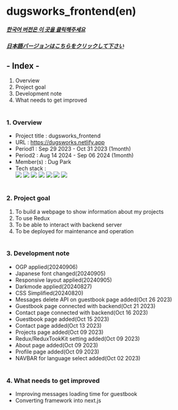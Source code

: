 # dugsworks_frontend(en)

##### [한국어 버전은 이 곳을 클릭해주세요](README.md)

##### [日本語バージョンはこちらをクリックして下さい](README_JP.md)

## - Index -

1. Overview
2. Project goal
3. Development note
4. What needs to get improved
   </br>
   </br>

### 1. Overview

- Project title : dugsworks_frontend
- URL : https://dugsworks.netlify.app
- Period1 : Sep 29 2023 - Oct 31 2023 (1month)
- Period2 : Aug 14 2024 - Sep 06 2024 (1month)
- Member(s) : Dug Park
- Tech stack : </br>
  <img src="https://img.shields.io/badge/HTML5-E34F26?style=for-the-badge&logo=HTML5&logoColor=white">
  <img src="https://img.shields.io/badge/CSS3-1572B6?style=for-the-badge&logo=CSS3&logoColor=white">
  <img src="https://img.shields.io/badge/Typescript-3178C6?style=for-the-badge&logo=Typescript&logoColor=white">
  <img src="https://img.shields.io/badge/React-61DAFB?style=for-the-badge&logo=react&logoColor=white">
  <img src="https://img.shields.io/badge/Redux-764ABC?style=for-the-badge&logo=redux&logoColor=white">
  <img src="https://img.shields.io/badge/Sass-CC6699?style=for-the-badge&logo=sass&logoColor=white">
  <img src="https://img.shields.io/badge/Git-F05032?style=for-the-badge&logo=Git&logoColor=white">
  </br>
  </br>

### 2. Project goal

1. To build a webpage to show information about my projects
2. To use Redux
3. To be able to interact with backend server
4. To be deployed for maintenance and operation
   </br>
   </br>

### 3. Development note

- OGP applied(20240906)
- Japanese font changed(20240905)
- Responsive layout applied(20240905)
- Darkmode applied(20240827)
- CSS Simplified(20240820)
- Messages delete API on guestbook page added(Oct 26 2023)
- Guestbook page connected with backend(Oct 21 2023)
- Contact page connected with backend(Oct 16 2023)
- Guestbook page added(Oct 15 2023)
- Contact page added(Oct 13 2023)
- Projects page added(Oct 09 2023)
- Redux/ReduxTookKit setting added(Oct 09 2023)
- About page added(Oct 09 2023)
- Profile page added(Oct 09 2023)
- NAVBAR for language select added(Oct 02 2023)
  </br>
  </br>

### 4. What needs to get improved

- Improving messages loading time for guestbook
- Converting framework into next.js
